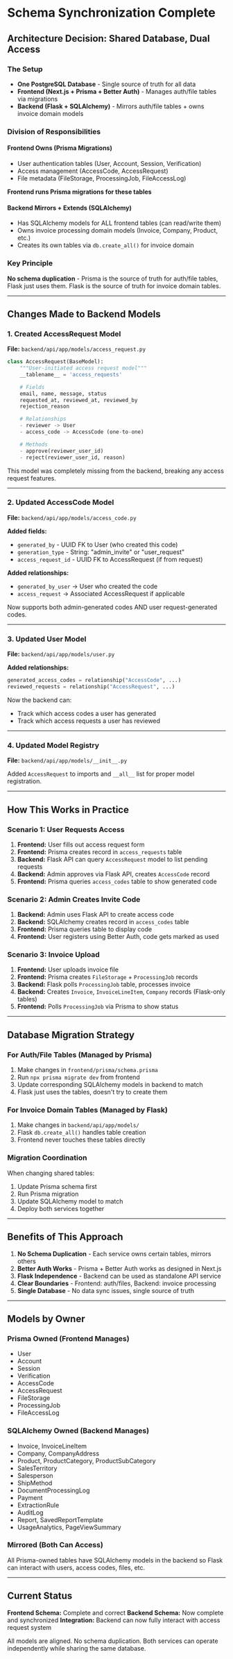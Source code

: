 # Schema Synchronization Complete

## Architecture Decision: Shared Database, Dual Access

### The Setup

- **One PostgreSQL Database** - Single source of truth for all data
- **Frontend (Next.js + Prisma + Better Auth)** - Manages auth/file tables via migrations
- **Backend (Flask + SQLAlchemy)** - Mirrors auth/file tables + owns invoice domain models

### Division of Responsibilities

#### Frontend Owns (Prisma Migrations)

- User authentication tables (User, Account, Session, Verification)
- Access management (AccessCode, AccessRequest)
- File metadata (FileStorage, ProcessingJob, FileAccessLog)

**Frontend runs Prisma migrations for these tables**

#### Backend Mirrors + Extends (SQLAlchemy)

- Has SQLAlchemy models for ALL frontend tables (can read/write them)
- Owns invoice processing domain models (Invoice, Company, Product, etc.)
- Creates its own tables via `db.create_all()` for invoice domain

### Key Principle

**No schema duplication** - Prisma is the source of truth for auth/file tables, Flask just uses them. Flask is the source of truth for invoice domain tables.

---

## Changes Made to Backend Models

### 1. Created AccessRequest Model

**File:** `backend/api/app/models/access_request.py`

```python
class AccessRequest(BaseModel):
    """User-initiated access request model"""
    __tablename__ = 'access_requests'

    # Fields
    email, name, message, status
    requested_at, reviewed_at, reviewed_by
    rejection_reason

    # Relationships
    - reviewer -> User
    - access_code -> AccessCode (one-to-one)

    # Methods
    - approve(reviewer_user_id)
    - reject(reviewer_user_id, reason)
```

This model was completely missing from the backend, breaking any access request features.

---

### 2. Updated AccessCode Model

**File:** `backend/api/app/models/access_code.py`

**Added fields:**

- `generated_by` - UUID FK to User (who created this code)
- `generation_type` - String: "admin_invite" or "user_request"
- `access_request_id` - UUID FK to AccessRequest (if from request)

**Added relationships:**

- `generated_by_user` -> User who created the code
- `access_request` -> Associated AccessRequest if applicable

Now supports both admin-generated codes AND user request-generated codes.

---

### 3. Updated User Model

**File:** `backend/api/app/models/user.py`

**Added relationships:**

```python
generated_access_codes = relationship("AccessCode", ...)
reviewed_requests = relationship("AccessRequest", ...)
```

Now the backend can:

- Track which access codes a user has generated
- Track which access requests a user has reviewed

---

### 4. Updated Model Registry

**File:** `backend/api/app/models/__init__.py`

Added `AccessRequest` to imports and `__all__` list for proper model registration.

---

## How This Works in Practice

### Scenario 1: User Requests Access

1. **Frontend:** User fills out access request form
2. **Frontend:** Prisma creates record in `access_requests` table
3. **Backend:** Flask API can query `AccessRequest` model to list pending requests
4. **Backend:** Admin approves via Flask API, creates `AccessCode` record
5. **Frontend:** Prisma queries `access_codes` table to show generated code

### Scenario 2: Admin Creates Invite Code

1. **Backend:** Admin uses Flask API to create access code
2. **Backend:** SQLAlchemy creates record in `access_codes` table
3. **Frontend:** Prisma queries table to display code
4. **Frontend:** User registers using Better Auth, code gets marked as used

### Scenario 3: Invoice Upload

1. **Frontend:** User uploads invoice file
2. **Frontend:** Prisma creates `FileStorage` + `ProcessingJob` records
3. **Backend:** Flask polls `ProcessingJob` table, processes invoice
4. **Backend:** Creates `Invoice`, `InvoiceLineItem`, `Company` records (Flask-only tables)
5. **Frontend:** Polls `ProcessingJob` via Prisma to show status

---

## Database Migration Strategy

### For Auth/File Tables (Managed by Prisma)

1. Make changes in `frontend/prisma/schema.prisma`
2. Run `npx prisma migrate dev` from frontend
3. Update corresponding SQLAlchemy models in backend to match
4. Flask just uses the tables, doesn't try to create them

### For Invoice Domain Tables (Managed by Flask)

1. Make changes in `backend/api/app/models/`
2. Flask `db.create_all()` handles table creation
3. Frontend never touches these tables directly

### Migration Coordination

When changing shared tables:

1. Update Prisma schema first
2. Run Prisma migration
3. Update SQLAlchemy model to match
4. Deploy both services together

---

## Benefits of This Approach

1. **No Schema Duplication** - Each service owns certain tables, mirrors others
2. **Better Auth Works** - Prisma + Better Auth works as designed in Next.js
3. **Flask Independence** - Backend can be used as standalone API service
4. **Clear Boundaries** - Frontend: auth/files, Backend: invoice processing
5. **Single Database** - No data sync issues, single source of truth

---

## Models by Owner

### Prisma Owned (Frontend Manages)

- User
- Account
- Session
- Verification
- AccessCode
- AccessRequest
- FileStorage
- ProcessingJob
- FileAccessLog

### SQLAlchemy Owned (Backend Manages)

- Invoice, InvoiceLineItem
- Company, CompanyAddress
- Product, ProductCategory, ProductSubCategory
- SalesTerritory
- Salesperson
- ShipMethod
- DocumentProcessingLog
- Payment
- ExtractionRule
- AuditLog
- Report, SavedReportTemplate
- UsageAnalytics, PageViewSummary

### Mirrored (Both Can Access)

All Prisma-owned tables have SQLAlchemy models in the backend so Flask can interact with users, access codes, files, etc.

---

## Current Status

**Frontend Schema:** Complete and correct
**Backend Schema:** Now complete and synchronized
**Integration:** Backend can now fully interact with access request system

All models are aligned. No schema duplication. Both services can operate independently while sharing the same database.
